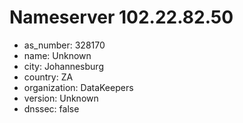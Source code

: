 # Nameserver 102.22.82.50

* as_number: 328170
* name: Unknown
* city: Johannesburg
* country: ZA
* organization: DataKeepers
* version: Unknown
* dnssec: false
